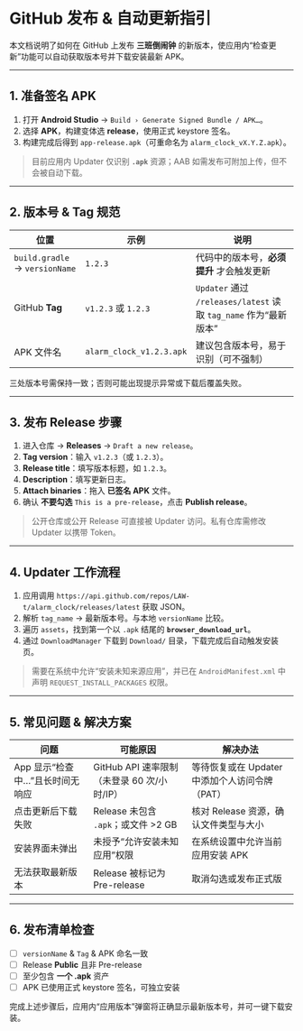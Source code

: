 # GitHub 发布 & 自动更新指引

本文档说明了如何在 GitHub 上发布 **三班倒闹钟** 的新版本，使应用内“检查更新”功能可以自动获取版本号并下载安装最新 APK。

---

## 1. 准备签名 APK

1. 打开 **Android Studio** → `Build › Generate Signed Bundle / APK…`。
2. 选择 **APK**，构建变体选 **release**，使用正式 keystore 签名。
3. 构建完成后得到 `app-release.apk`（可重命名为 `alarm_clock_vX.Y.Z.apk`）。

> 目前应用内 Updater 仅识别 **`.apk`** 资源；AAB 如需发布可附加上传，但不会被自动下载。

---

## 2. 版本号 & Tag 规范

| 位置 | 示例 | 说明 |
|------|------|------|
| `build.gradle` → `versionName` | `1.2.3` | 代码中的版本号，**必须提升** 才会触发更新 |
| GitHub **Tag** | `v1.2.3` 或 `1.2.3` | `Updater` 通过 `/releases/latest` 读取 `tag_name` 作为“最新版本” |
| APK 文件名 | `alarm_clock_v1.2.3.apk` | 建议包含版本号，易于识别（可不强制） |

三处版本号需保持一致；否则可能出现提示异常或下载后覆盖失败。

---

## 3. 发布 Release 步骤

1. 进入仓库 → **Releases** → `Draft a new release`。
2. **Tag version**：输入 `v1.2.3`（或 `1.2.3`）。
3. **Release title**：填写版本标题，如 `1.2.3`。
4. **Description**：填写更新日志。
5. **Attach binaries**：拖入 **已签名 APK** 文件。
6. 确认 **不要勾选** `This is a pre-release`，点击 **Publish release**。

> 公开仓库或公开 Release 可直接被 Updater 访问。私有仓库需修改 Updater 以携带 Token。

---

## 4. Updater 工作流程

1. 应用调用 `https://api.github.com/repos/LAW-t/alarm_clock/releases/latest` 获取 JSON。
2. 解析 `tag_name` → 最新版本号。与本地 `versionName` 比较。
3. 遍历 `assets`，找到第一个以 `.apk` 结尾的 **`browser_download_url`**。
4. 通过 `DownloadManager` 下载到 `Download/` 目录，下载完成后自动触发安装页。

> 需要在系统中允许“安装未知来源应用”，并已在 `AndroidManifest.xml` 中声明 `REQUEST_INSTALL_PACKAGES` 权限。

---

## 5. 常见问题 & 解决方案

| 问题 | 可能原因 | 解决办法 |
|------|----------|----------|
| App 显示“检查中…”且长时间无响应 | GitHub API 速率限制（未登录 60 次/小时/IP） | 等待恢复或在 Updater 中添加个人访问令牌（PAT） |
| 点击更新后下载失败 | Release 未包含 `.apk`；或文件 >2 GB | 核对 Release 资源，确认文件类型与大小 |
| 安装界面未弹出 | 未授予“允许安装未知应用”权限 | 在系统设置中允许当前应用安装 APK |
| 无法获取最新版本 | Release 被标记为 Pre-release | 取消勾选或发布正式版 |

---

## 6. 发布清单检查

- [ ] `versionName` & `Tag` & APK 命名一致
- [ ] Release **Public** 且非 Pre-release
- [ ] 至少包含 **一个 .apk** 资产
- [ ] APK 已使用正式 keystore 签名，可独立安装

完成上述步骤后，应用内“应用版本”弹窗将正确显示最新版本号，并可一键下载安装。 